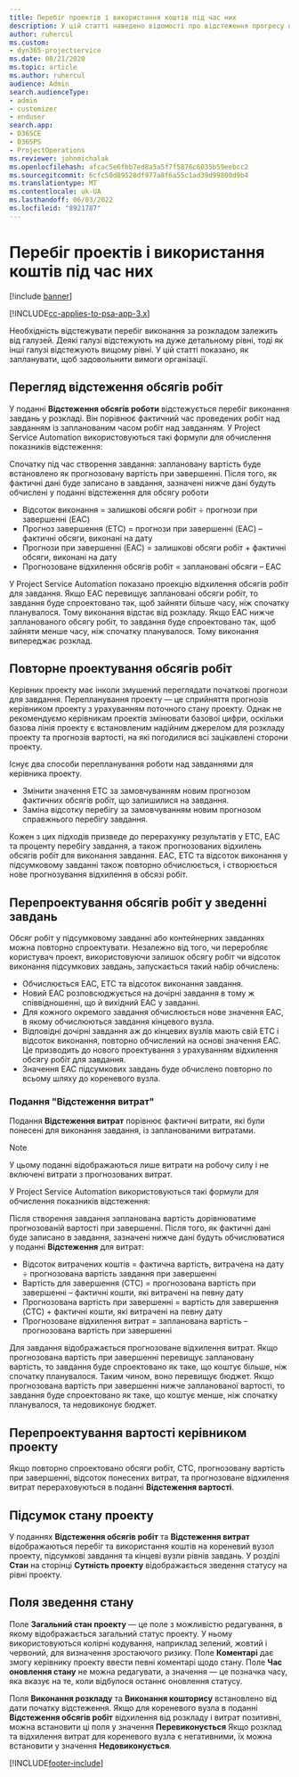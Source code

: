 ```yaml
---
title: Перебіг проектів і використання коштів під час них
description: У цій статті наведено відомості про відстеження прогресу проекту та споживання витрат.
author: ruhercul
ms.custom:
- dyn365-projectservice
ms.date: 08/21/2020
ms.topic: article
ms.author: ruhercul
audience: Admin
search.audienceType:
- admin
- customizer
- enduser
search.app:
- D365CE
- D365PS
- ProjectOperations
ms.reviewer: johnmichalak
ms.openlocfilehash: afcac5e6fbb7ed8a5a5f7f5876c6035b59eebcc2
ms.sourcegitcommit: 6cfc50d89528df977a8f6a55c1ad39d99800d9b4
ms.translationtype: MT
ms.contentlocale: uk-UA
ms.lasthandoff: 06/03/2022
ms.locfileid: "8921787"
---
```

# <a name="project-progress-and-cost-consumption"></a>Перебіг проектів і використання коштів під час них

[!include [banner](../includes/psa-now-project-operations.md)]

[!INCLUDE[cc-applies-to-psa-app-3.x](../includes/cc-applies-to-psa-app-3x.md)]

Необхідність відстежувати перебіг виконання за розкладом залежить від галузей. Деякі галузі відстежують на дуже детальному рівні, тоді як інші галузі відстежують вищому рівні. У цій статті показано, як запланувати, щоб задовольнити вимоги організації.

## <a name="effort-tracking-view"></a>Перегляд відстеження обсягів робіт

У поданні **Відстеження обсягів роботи** відстежується перебіг виконання завдань у розкладі. Він порівнює фактичний час проведених робіт над завданням із запланованим часом робіт над завданням. У Project Service Automation використовуються такі формули для обчислення показників відстеження:

Спочатку під час створення завдання: заплановану вартість буде встановлено як прогнозовану вартість при завершенні. Після того, як фактичні дані буде записано в завдання, зазначені нижче дані будуть обчислені у поданні відстеження для обсягу роботи

- Відсоток виконання = залишкові обсяги робіт ÷ прогнози при завершенні (EAC) 
- Прогноз завершення (ETC) = прогнози при завершенні (EAC) – фактичні обсяги, виконані на дату 
- Прогнози при завершенні (EAC) = залишкові обсяги робіт + фактичні обсяги, виконані на дату 
- Прогнозоване відхилення обсягів робіт = заплановані обсяги – EAC

У Project Service Automation показано проекцію відхилення обсягів робіт для завдання. Якщо EAC перевищує заплановані обсяги робіт, то завдання буде спроектовано так, щоб зайняти більше часу, ніж спочатку планувалося. Тому виконання відстає від розкладу. Якщо EAC нижче запланованого обсягу робіт, то завдання буде спроектовано так, щоб зайняти менше часу, ніж спочатку планувалося. Тому виконання випереджає розклад.

## <a name="reprojecting-effort"></a>Повторне проектування обсягів робіт

Керівник проекту має інколи змушений переглядати початкові прогнози для завдання. Перепланування проекту — це сприйняття прогнозів керівником проекту з урахуванням поточного стану проекту. Однак не рекомендуємо керівникам проектів змінювати базової цифри, оскільки базова лінія проекту є встановленим надійним джерелом для розкладу проекту та прогнозів вартості, на які погодилися всі зацікавлені сторони проекту.

Існує два способи перепланування роботи над завданнями для керівника проекту.

- Змінити значення ETC за замовчуванням новим прогнозом фактичних обсягів робіт, що залишилися на завдання. 
- Заміна відсотку перебігу за замовчуванням новим прогнозом справжнього перебігу завдання.

Кожен з цих підходів призведе до перерахунку результатів у ETC, EAC та проценту перебігу завдання, а також прогнозованих відхилень обсягів робіт для виконання завдання. EAC, ETC та відсоток виконання у підсумковому завданні також повторно обчислюється, і створюється нове прогнозування відхилення в обсязі робіт.

## <a name="reprojection-of-effort-on-summary-tasks"></a>Перепроектування обсягів робіт у зведенні завдань

Обсяг робіт у підсумковому завданні або контейнерних завданнях можна повторно спроектувати. Незалежно від того, чи переробляє користувач проект, використовуючи залишок обсягу робіт чи відсоток виконання підсумкових завдань, запускається такий набір обчислень:

- Обчислюється EAC, ETC та відсоток виконання завдання.
- Новий EAC розповсюджується на дочірні завдання в тому ж співвідношенні, що й вихідний EAC у завданні.
- Для кожного окремого завдання обчислюється нове значення EAC, в якому обчислюються завдання кінцевого вузла. 
- Відповідні дочірні завдання аж до кінцевих вузлів мають свій ETC і відсоток виконання, повторно обчислений на основі значення EAC. Це призводить до нового проектування з урахуванням відхилення обсягу робіт для завдання. 
- Значення EAC підсумкових завдань буде обчислено повторно по всьому шляху до кореневого вузла.

### <a name="cost-tracking-view"></a>Подання "Відстеження витрат" 

Подання **Відстеження витрат** порівнює фактичні витрати, які були понесені для виконання завдання, із запланованими витратами. 

> [!NOTE]
> У цьому поданні відображаються лише витрати на робочу силу і не включені витрати з прогнозованих витрат. 

У Project Service Automation використовуються такі формули для обчислення показників відстеження:

Після створення завдання запланована вартість дорівнюватиме прогнозованій вартості при завершенні. Після того, як фактичні дані буде записано в завдання, зазначені нижче дані будуть обчислюватися у поданні **Відстеження** для витрат:

 - Відсоток витрачених коштів = фактична вартість, витрачена на дату ÷ прогнозована вартість завдання при завершенні
 - Вартість для завершення (CTC) = прогнозована вартість при завершенні – фактичні кошти, які витрачені на певну дату
 - Прогнозована вартість при завершенні = вартість для завершення (CTC) + фактичні кошти, які витрачені на певну дату
 - Прогнозоване відхилення витрат = запланована вартість – прогнозована вартість при завершенні

Для завдання відображається прогнозоване відхилення витрат. Якщо прогнозована вартість при завершенні перевищує заплановану вартість, то завдання буде спроектовано як таке, що коштує більше, ніж спочатку планувалося. Таким чином, воно перевищує бюджет. Якщо прогнозована вартість при завершенні нижче запланованої вартості, то завдання буде спроектовано як таке, що коштує менше, ніж спочатку планувалося, та недовиконує бюджет.

## <a name="project-managers-reprojection-of-cost"></a>Перепроектування вартості керівником проекту

Якщо повторно спроектовано обсяги робіт, CTC, прогнозовану вартість при завершенні, відсоток понесених витрат, та прогнозоване відхилення витрат перераховуються в поданні **Відстеження вартості**.

## <a name="project-status-summary"></a>Підсумок стану проекту

У поданнях **Відстеження обсягів робіт** та **Відстеження витрат** відображаються перебіг та використання коштів на кореневий вузол проекту, підсумкові завдання та кінцеві вузли рівнів завдань. У розділі **Стан** на сторінці **Сутність проекту** відображається зведення статусу на рівні проекту.

## <a name="status-summary-fields"></a>Поля зведення стану

Поле **Загальний стан проекту** — це поле з можливістю редагування, в якому відображається загальний статус проекту. У ньому використовуються колірні кодування, наприклад зелений, жовтий і червоний, для визначення зростаючого ризику. Поле **Коментарі** дає змогу керівнику проекту ввести певні коментарі щодо стану. Поле **Час оновлення стану** не можна редагувати, а значення — це позначка часу, яка вказує на те, коли відбулося останнє оновлення статусу.

Поля **Виконання розкладу** та **Виконання кошторису** встановлено від дати початку відстеження. Якщо для кореневого вузла в поданні **Відстеження обсягів робіт** відхилення від розкладу і витрат позитивні, можна встановити ці поля у значення **Перевиконується** Якщо розклад та відхилення витрат для кореневого вузла є негативними, їх можна встановити у значення **Недовиконується**.


[!INCLUDE[footer-include](../includes/footer-banner.md)]
